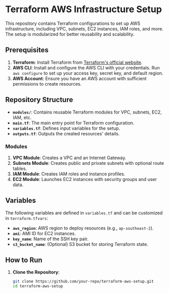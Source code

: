 # Terraform AWS Infrastructure Setup

This repository contains Terraform configurations to set up AWS infrastructure, including VPC, subnets, EC2 instances, IAM roles, and more. The setup is modularized for better reusability and scalability.

## Prerequisites

1. **Terraform**: Install Terraform from [Terraform's official website](https://www.terraform.io/downloads).
2. **AWS CLI**: Install and configure the AWS CLI with your credentials. Run `aws configure` to set up your access key, secret key, and default region.
3. **AWS Account**: Ensure you have an AWS account with sufficient permissions to create resources.

## Repository Structure

- **`modules/`**: Contains reusable Terraform modules for VPC, subnets, EC2, IAM, etc.
- **`main.tf`**: The main entry point for Terraform configuration.
- **`variables.tf`**: Defines input variables for the setup.
- **`outputs.tf`**: Outputs the created resources' details.


### Modules

1. **VPC Module**: Creates a VPC and an Internet Gateway.
2. **Subnets Module**: Creates public and private subnets with optional route tables.
3. **IAM Module**: Creates IAM roles and instance profiles.
4. **EC2 Module**: Launches EC2 instances with security groups and user data.

## Variables

The following variables are defined in `variables.tf` and can be customized in `terraform.tfvars`:

- **`aws_region`**: AWS region to deploy resources (e.g., `ap-southeast-2`).
- **`ami`**: AMI ID for EC2 instances.
- **`key_name`**: Name of the SSH key pair.
- **`s3_bucket_name`**: (Optional) S3 bucket for storing Terraform state.

## How to Run

1. **Clone the Repository**:
   ```bash
   git clone https://github.com/your-repo/terraform-aws-setup.git
   cd terraform-aws-setup